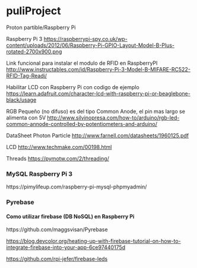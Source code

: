 # puliProject
Proton partible/Raspberry Pi

Raspberry Pi 3
https://raspberrypi-spy.co.uk/wp-content/uploads/2012/06/Raspberry-Pi-GPIO-Layout-Model-B-Plus-rotated-2700x900.png

Link funcional para instalar el modulo de RFID en RaspberryPI
http://www.instructables.com/id/Raspberry-Pi-3-Model-B-MIFARE-RC522-RFID-Tag-Readi/

Habilitar LCD con Raspberry Pi con codigo de ejemplo
https://learn.adafruit.com/character-lcd-with-raspberry-pi-or-beaglebone-black/usage

RGB Pequeño (no difuso) es del tipo Common Anode, el pin mas largo se alimenta con 5V
http://www.silvinopresa.com/how-to/arduino/rgb-led-common-annode-controlled-by-potentiometers-and-arduino/

DataSheet Photon Particle
http://www.farnell.com/datasheets/1960125.pdf

LCD
http://www.techmake.com/00198.html

Threads
https://pymotw.com/2/threading/

<h3> MySQL Raspberry Pi 3 </h3>
https://pimylifeup.com/raspberry-pi-mysql-phpmyadmin/


<h3> Pyrebase </h3> 
<h4> Como utilizar firebase (DB NoSQL) en Raspberry Pi </h4>
https://github.com/maggsvisan/Pyrebase

https://blog.devcolor.org/heating-up-with-firebase-tutorial-on-how-to-integrate-firebase-into-your-app-6ce97440175d


https://github.com/rpi-jefer/firebase-leds
